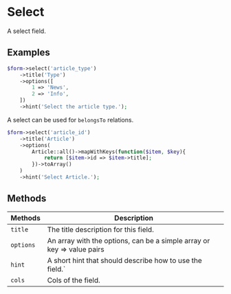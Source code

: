 # Select

A select field.

## Examples

```php
$form->select('article_type')
    ->title('Type')
    ->options([
        1 => 'News',
        2 => 'Info',
    ])
    ->hint('Select the article type.');
```

A select can be used for `belongsTo` relations.

```php
$form->select('article_id')
    ->title('Article')
    ->options(
        Article::all()->mapWithKeys(function($item, $key){
            return [$item->id => $item->title];
        })->toArray()
    )
    ->hint('Select Article.');
```

## Methods

| Methods   | Description                                                            |
| --------- | ---------------------------------------------------------------------- |
| `title`   | The title description for this field.                                  |
| `options` | An array with the options, can be a simple array or key => value pairs |
| `hint`    | A short hint that should describe how to use the field.`               |
| `cols`    | Cols of the field.                                                     |
